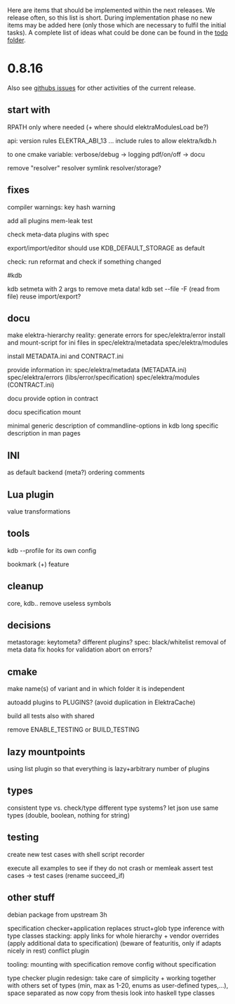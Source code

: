 Here are items that should be implemented within the next releases.
We release often, so this list is short.
During implementation phase no new items may be added here (only
those which are necessary to fulfil the initial tasks).
A complete list of ideas what could be done can be found in the
[todo folder](.).



# 0.8.16

Also see [githubs issues](http://git.libelektra.org/issues)
for other activities of the current release.

## start with

RPATH only where needed (+ where should elektraModulesLoad be?)

api:
	version rules ELEKTRA_ABI_13 ...
	include rules to allow elektra/kdb.h

to one cmake variable:
	verbose/debug -> logging
	pdf/on/off -> docu

remove "resolver" resolver
symlink resolver/storage?

## fixes

compiler warnings:
	key hash warning

add all plugins mem-leak test

check meta-data plugins with spec

export/import/editor should use KDB_DEFAULT_STORAGE as default

check: run reformat and check if something changed


#kdb

kdb setmeta with 2 args to remove meta data!
kdb set --file -F (read from file) reuse import/export?



## docu

make elektra-hierarchy reality:
	generate errors for spec/elektra/error
	install and mount-script for ini files in spec/elektra/metadata spec/elektra/modules

install METADATA.ini and CONTRACT.ini

provide information in:
	spec/elektra/metadata (METADATA.ini)
	spec/elektra/errors (libs/error/specification)
	spec/elektra/modules (CONTRACT.ini)


docu provide option in contract

docu specification mount

minimal generic description of commandline-options in kdb
	long specific description in man pages


## INI

as default backend (meta?)
ordering
comments

## Lua plugin

value transformations

## tools

kdb --profile for its own config

bookmark (+) feature



## cleanup

core, kdb.. remove useless symbols

## decisions

metastorage:
	keytometa?
	different plugins?
spec:
	black/whitelist
	removal of meta data
	fix hooks for validation
	abort on errors?

## cmake

make name(s) of variant and in which folder it is independent

autoadd plugins to PLUGINS? (avoid duplication in ElektraCache)

build all tests also with shared

remove ENABLE_TESTING or BUILD_TESTING


## lazy mountpoints

using list plugin
so that everything is lazy+arbitrary number of plugins

## types

consistent type vs. check/type
different type systems?
let json use same types (double, boolean, nothing for string)

## testing

create new test cases with shell script recorder

execute all examples to see if they do not crash or memleak
	assert test cases -> test cases (rename succeed_if)


## other stuff

debian package from upstream 3h

specification checker+application
	replaces struct+glob
	type inference with type classes
	stacking: apply links for whole hierarchy
	+ vendor overrides (apply additional data to specification)
	(beware of featuritis, only if adapts nicely in rest)
	conflict plugin

tooling:
	mounting with specification
	remove config without specification

type checker plugin redesign: take care of simplicity + working together with others
	set of types (min, max as 1-20, enums as user-defined types,...), space separated as now
	copy from thesis
	look into haskell type classes

